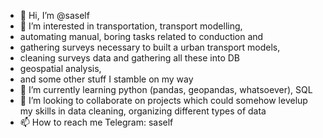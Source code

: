 - 👋 Hi, I’m @saself
- 👀 I’m interested in transportation, transport modelling, 
-   automating manual, boring tasks related to conduction and
-   gathering surveys necessary to built a urban transport models,
-   cleaning surveys data and gathering all these into DB
-   geospatial analysis,
-   and some other stuff I stamble on my way
- 🌱 I’m currently learning python (pandas, geopandas, whatsoever), SQL
- 💞️ I’m looking to collaborate on projects which could somehow levelup my skills in data cleaning, organizing different types of data
- 📫 How to reach me Telegram: saself

<!---
saself/saself is a ✨ special ✨ repository because its `README.md` (this file) appears on your GitHub profile.
You can click the Preview link to take a look at your changes.
--->
